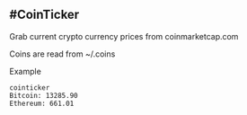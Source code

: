 #CoinTicker
---

Grab current crypto currency prices from coinmarketcap.com

Coins are read from ~/.coins

Example

```
cointicker
Bitcoin: 13285.90
Ethereum: 661.01
```
